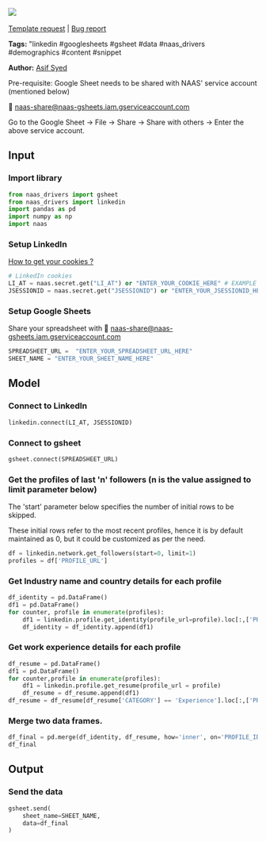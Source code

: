 <a href="https://app.naas.ai/user-redirect/naas/downloader?url=https://raw.githubusercontent.com/jupyter-naas/awesome-notebooks/master/LinkedIn/LinkedIn_Send_followers_demographic_data_to_a_Google_Sheets_spreadsheet.ipynb" target="_parent"><img src="https://naasai-public.s3.eu-west-3.amazonaws.com/open_in_naas.svg"/></a><br><br><a href="https://github.com/jupyter-naas/awesome-notebooks/issues/new?assignees=&labels=&template=template-request.md&title=Tool+-+Action+of+the+notebook+">Template request</a> | <a href="https://github.com/jupyter-naas/awesome-notebooks/issues/new?assignees=&labels=bug&template=bug_report.md&title=LinkedIn+-+Send+followers+demographic+data+to+a+Google+Sheets+spreadsheet:+Error+short+description">Bug report</a>

**Tags:** "linkedin #googlesheets #gsheet #data #naas_drivers #demographics #content #snippet

**Author:** [Asif Syed](https://www.linkedin.com/in/asifsyd/)

Pre-requisite: Google Sheet needs to be shared with NAAS' service account (mentioned below)

🔗 naas-share@naas-gsheets.iam.gserviceaccount.com

Go to the Google Sheet -> File -> Share -> Share with others -> Enter the above service account.

## Input

### Import library


```python
from naas_drivers import gsheet
from naas_drivers import linkedin
import pandas as pd
import numpy as np
import naas
```

### Setup LinkedIn
<a href='https://www.notion.so/LinkedIn-driver-Get-your-cookies-d20a8e7e508e42af8a5b52e33f3dba75'>How to get your cookies ?</a>


```python
# LinkedIn cookies
LI_AT = naas.secret.get("LI_AT") or "ENTER_YOUR_COOKIE_HERE" # EXAMPLE : "AQFAzQN_PLPR4wAAAXc-FCKmgiMit5FLdY1af3-2"
JSESSIONID = naas.secret.get("JSESSIONID") or "ENTER_YOUR_JSESSIONID_HERE" # EXAMPLE : "ajax:8379907400220387585"
```

### Setup Google Sheets
Share your spreadsheet with 🔗 naas-share@naas-gsheets.iam.gserviceaccount.com


```python
SPREADSHEET_URL =  "ENTER_YOUR_SPREADSHEET_URL_HERE"
SHEET_NAME = "ENTER_YOUR_SHEET_NAME_HERE"
```

## Model

### Connect to LinkedIn


```python
linkedin.connect(LI_AT, JSESSIONID)
```

### Connect to gsheet


```python
gsheet.connect(SPREADSHEET_URL)
```

### Get the profiles of last 'n' followers (n is the value assigned to limit parameter below)

The 'start' parameter below specifies the number of initial rows to be skipped. 

These initial rows refer to the most recent profiles, hence it is by default maintained as 0, but it could be customized as per the need. 


```python
df = linkedin.network.get_followers(start=0, limit=1)
profiles = df['PROFILE_URL']
```

### Get Industry name and country details for each profile


```python
df_identity = pd.DataFrame()
df1 = pd.DataFrame()
for counter, profile in enumerate(profiles):
    df1 = linkedin.profile.get_identity(profile_url=profile).loc[:,['PROFILE_ID', 'COUNTRY', 'INDUSTRY_NAME']]
    df_identity = df_identity.append(df1)
```

### Get work experience details for each profile


```python
df_resume = pd.DataFrame()
df1 = pd.DataFrame()
for counter,profile in enumerate(profiles):
    df1 = linkedin.profile.get_resume(profile_url = profile)
    df_resume = df_resume.append(df1)
df_resume = df_resume[df_resume['CATEGORY'] == 'Experience'].loc[:,['PROFILE_ID','TITLE','DATE_START','DATE_END','PLACE', 'FIELD']]
```

### Merge two data frames.


```python
df_final = pd.merge(df_identity, df_resume, how='inner', on='PROFILE_ID')
df_final
```

## Output

### Send the data


```python
gsheet.send(
    sheet_name=SHEET_NAME,
    data=df_final
)
```
